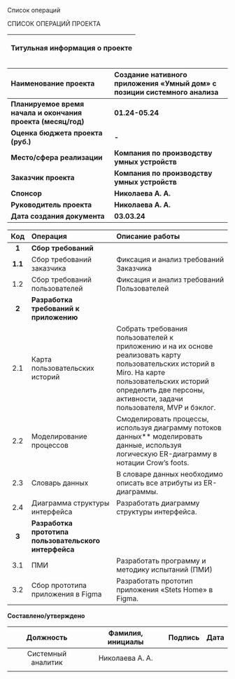 ﻿Список операций

СПИСОК ОПЕРАЦИЙ ПРОЕКТА

|<p>**Титульная информация о проекте**</p><p></p>|
| :-: |

|**Наименование проекта**|**Создание нативного приложения «Умный дом» с позиции системного анализа**|
| :- | :- |
|**Планируемое время начала и окончания проекта (месяц/год)**|<p>**01.24-05.24**</p><p></p>|
|**Оценка бюджета проекта (руб.)**|**-**|
|**Место/сфера реализации**|**Компания по производству умных устройств**|
|**Заказчик проекта**|**Компания по производству умных устройств**|
|**Спонсор**|**Николаева А. А.**|
|**Руководитель проекта**|**Николаева А. А.**|
|**Дата создания документа**|**03.03.24**|



|**Код**|**Операция**|**Описание работы**|
| :-: | :- | :- |
|**1**|**Сбор требований**||
|**1.1**|Сбор требований заказчика|Фиксация и анализ требований Заказчика|
|1\.2|Сбор требований пользователей|Фиксация и анализ требований Пользователей|
|**2**|**Разработка требований к приложению**||
|2\.1|Карта пользовательских историй|Собрать требования пользователей к<br>приложению и на их основе реализовать карту пользовательских историй в Miro. На карте пользовательских историй определить две персоны, активности, задачи пользователя, MVP и бэклог.|
|2\.2|Моделирование процессов|Смоделировать процессы, используя диаграмму потоков данных** моделировать данные, используя логическую ER-диаграмму в нотации Crow’s foots.|
|2\.3|Словарь данных|В словаре данных необходимо описать все атрибуты из ER-диаграммы.|
|2\.4|Диаграмма структуры интерфейса|Разработать диаграмму структуры интерфейса.|
|**3**|**Разработка прототипа пользовательского интерфейса**||
|3\.1|ПМИ|Разработать программу и методику испытаний (ПМИ)|
|3\.2|Сбор прототипа приложения в Figma|Разработать прототип приложения «Stets Home» в Figma.|

**Составлено/утверждено**

|**Должность**|**Фамилия, инициалы**|**Подпись**|**Дата**|
| :-: | :-: | :-: | :-: |
|Системный аналитик|Николаева А. А.|||
|  |  |  |  |



